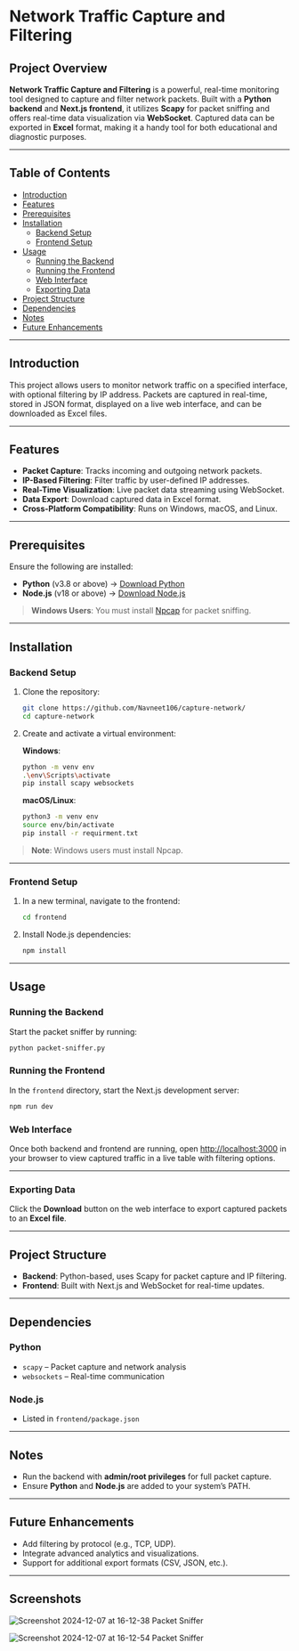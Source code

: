 
# Network Traffic Capture and Filtering

## Project Overview
**Network Traffic Capture and Filtering** is a powerful, real-time monitoring tool designed to capture and filter network packets. Built with a **Python backend** and **Next.js frontend**, it utilizes **Scapy** for packet sniffing and offers real-time data visualization via **WebSocket**. Captured data can be exported in **Excel** format, making it a handy tool for both educational and diagnostic purposes.

---

## Table of Contents
- [Introduction](#introduction)
- [Features](#features)
- [Prerequisites](#prerequisites)
- [Installation](#installation)
  - [Backend Setup](#backend-setup)
  - [Frontend Setup](#frontend-setup)
- [Usage](#usage)
  - [Running the Backend](#running-the-backend)
  - [Running the Frontend](#running-the-frontend)
  - [Web Interface](#web-interface)
  - [Exporting Data](#exporting-data)
- [Project Structure](#project-structure)
- [Dependencies](#dependencies)
- [Notes](#notes)
- [Future Enhancements](#future-enhancements)

---

## Introduction
This project allows users to monitor network traffic on a specified interface, with optional filtering by IP address. Packets are captured in real-time, stored in JSON format, displayed on a live web interface, and can be downloaded as Excel files.

---

## Features
- **Packet Capture**: Tracks incoming and outgoing network packets.
- **IP-Based Filtering**: Filter traffic by user-defined IP addresses.
- **Real-Time Visualization**: Live packet data streaming using WebSocket.
- **Data Export**: Download captured data in Excel format.
- **Cross-Platform Compatibility**: Runs on Windows, macOS, and Linux.

---

## Prerequisites
Ensure the following are installed:

- **Python** (v3.8 or above) → [Download Python](https://www.python.org/downloads/)
- **Node.js** (v18 or above) → [Download Node.js](https://nodejs.org/)

> **Windows Users**: You must install [Npcap](https://npcap.com/) for packet sniffing.

---

## Installation

### Backend Setup
1. Clone the repository:
   ```bash
   git clone https://github.com/Navneet106/capture-network/
   cd capture-network
   ```

2. Create and activate a virtual environment:

   **Windows**:
   ```bash
   python -m venv env
   .\env\Scripts\activate
   pip install scapy websockets
   ```

   **macOS/Linux**:
   ```bash
   python3 -m venv env
   source env/bin/activate
   pip install -r requirment.txt
   ```

> **Note**: Windows users must install Npcap.

---

### Frontend Setup
1. In a new terminal, navigate to the frontend:
   ```bash
   cd frontend
   ```

2. Install Node.js dependencies:
   ```bash
   npm install
   ```

---

## Usage

### Running the Backend
Start the packet sniffer by running:
```bash
python packet-sniffer.py
```

### Running the Frontend
In the `frontend` directory, start the Next.js development server:
```bash
npm run dev
```

### Web Interface
Once both backend and frontend are running, open [http://localhost:3000](http://localhost:3000) in your browser to view captured traffic in a live table with filtering options.

---

### Exporting Data
Click the **Download** button on the web interface to export captured packets to an **Excel file**.

---

## Project Structure
- **Backend**: Python-based, uses Scapy for packet capture and IP filtering.
- **Frontend**: Built with Next.js and WebSocket for real-time updates.

---

## Dependencies

### Python
- `scapy` – Packet capture and network analysis
- `websockets` – Real-time communication

### Node.js
- Listed in `frontend/package.json`

---

## Notes
- Run the backend with **admin/root privileges** for full packet capture.
- Ensure **Python** and **Node.js** are added to your system’s PATH.

---

## Future Enhancements
- Add filtering by protocol (e.g., TCP, UDP).
- Integrate advanced analytics and visualizations.
- Support for additional export formats (CSV, JSON, etc.).

---

## Screenshots
![Screenshot 2024-12-07 at 16-12-38 Packet Sniffer](https://github.com/user-attachments/assets/9c02d9f4-faec-4607-b26f-caf6006aa6bc)

![Screenshot 2024-12-07 at 16-12-54 Packet Sniffer](https://github.com/user-attachments/assets/242328e7-497c-4aea-9a34-b7644a44dbf2)
